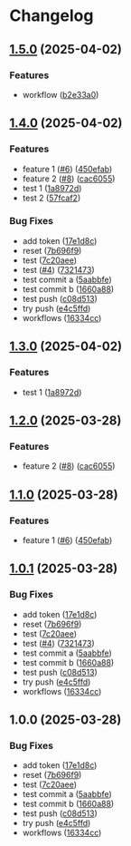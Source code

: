 # Changelog

## [1.5.0](https://github.com/tonywu0821/release-pls-checking/compare/v1.4.0...v1.5.0) (2025-04-02)


### Features

* workflow ([b2e33a0](https://github.com/tonywu0821/release-pls-checking/commit/b2e33a0423ab8697d6f140759eb2021ab77d5951))

## [1.4.0](https://github.com/tonywu0821/release-pls-checking/compare/v1.3.0...v1.4.0) (2025-04-02)


### Features

* feature 1 ([#6](https://github.com/tonywu0821/release-pls-checking/issues/6)) ([450efab](https://github.com/tonywu0821/release-pls-checking/commit/450efabb2ab09411898f62496ab9d8ef3e32ae23))
* feature 2 ([#8](https://github.com/tonywu0821/release-pls-checking/issues/8)) ([cac6055](https://github.com/tonywu0821/release-pls-checking/commit/cac60555067627d9e7f7c2b96ad36cb8259212f4))
* test 1 ([1a8972d](https://github.com/tonywu0821/release-pls-checking/commit/1a8972deef216ac263d5f5e78b4c8d7852311263))
* test 2 ([57fcaf2](https://github.com/tonywu0821/release-pls-checking/commit/57fcaf2d234308e23514791c4c96d2afe518984a))


### Bug Fixes

* add token ([17e1d8c](https://github.com/tonywu0821/release-pls-checking/commit/17e1d8ca6167607f63c76b80a1a09ffe22e82fc0))
* reset ([7b696f9](https://github.com/tonywu0821/release-pls-checking/commit/7b696f959fd24ab375f1c44c3797c027463aa387))
* test ([7c20aee](https://github.com/tonywu0821/release-pls-checking/commit/7c20aee300974cbd4cac3c0086b168ba1927ba30))
* test ([#4](https://github.com/tonywu0821/release-pls-checking/issues/4)) ([7321473](https://github.com/tonywu0821/release-pls-checking/commit/73214738e8d578d28abdb0a5ef73b5014cb305cf))
* test commit a ([5aabbfe](https://github.com/tonywu0821/release-pls-checking/commit/5aabbfe534a0ba485b324e38a9e37c19f61bc748))
* test commit b ([1660a88](https://github.com/tonywu0821/release-pls-checking/commit/1660a88ca03b243025c400eaa04fa8212c62e588))
* test push ([c08d513](https://github.com/tonywu0821/release-pls-checking/commit/c08d5133853383e578fc22b0aad6c9d2c3ef3faf))
* try push ([e4c5ffd](https://github.com/tonywu0821/release-pls-checking/commit/e4c5ffded4c757a0e3d7f1df0b7f11fbae006567))
* workflows ([16334cc](https://github.com/tonywu0821/release-pls-checking/commit/16334cc586ba7e1997cd148716c44ba4ec9fbc43))

## [1.3.0](https://github.com/tonywu0821/release-pls-checking/compare/v1.2.0...v1.3.0) (2025-04-02)


### Features

* test 1 ([1a8972d](https://github.com/tonywu0821/release-pls-checking/commit/1a8972deef216ac263d5f5e78b4c8d7852311263))

## [1.2.0](https://github.com/tonywu0821/release-pls-checking/compare/v1.1.0...v1.2.0) (2025-03-28)


### Features

* feature 2 ([#8](https://github.com/tonywu0821/release-pls-checking/issues/8)) ([cac6055](https://github.com/tonywu0821/release-pls-checking/commit/cac60555067627d9e7f7c2b96ad36cb8259212f4))

## [1.1.0](https://github.com/tonywu0821/release-pls-checking/compare/v1.0.1...v1.1.0) (2025-03-28)


### Features

* feature 1 ([#6](https://github.com/tonywu0821/release-pls-checking/issues/6)) ([450efab](https://github.com/tonywu0821/release-pls-checking/commit/450efabb2ab09411898f62496ab9d8ef3e32ae23))

## [1.0.1](https://github.com/tonywu0821/release-pls-checking/compare/v1.0.0...v1.0.1) (2025-03-28)


### Bug Fixes

* add token ([17e1d8c](https://github.com/tonywu0821/release-pls-checking/commit/17e1d8ca6167607f63c76b80a1a09ffe22e82fc0))
* reset ([7b696f9](https://github.com/tonywu0821/release-pls-checking/commit/7b696f959fd24ab375f1c44c3797c027463aa387))
* test ([7c20aee](https://github.com/tonywu0821/release-pls-checking/commit/7c20aee300974cbd4cac3c0086b168ba1927ba30))
* test ([#4](https://github.com/tonywu0821/release-pls-checking/issues/4)) ([7321473](https://github.com/tonywu0821/release-pls-checking/commit/73214738e8d578d28abdb0a5ef73b5014cb305cf))
* test commit a ([5aabbfe](https://github.com/tonywu0821/release-pls-checking/commit/5aabbfe534a0ba485b324e38a9e37c19f61bc748))
* test commit b ([1660a88](https://github.com/tonywu0821/release-pls-checking/commit/1660a88ca03b243025c400eaa04fa8212c62e588))
* test push ([c08d513](https://github.com/tonywu0821/release-pls-checking/commit/c08d5133853383e578fc22b0aad6c9d2c3ef3faf))
* try push ([e4c5ffd](https://github.com/tonywu0821/release-pls-checking/commit/e4c5ffded4c757a0e3d7f1df0b7f11fbae006567))
* workflows ([16334cc](https://github.com/tonywu0821/release-pls-checking/commit/16334cc586ba7e1997cd148716c44ba4ec9fbc43))

## 1.0.0 (2025-03-28)


### Bug Fixes

* add token ([17e1d8c](https://github.com/tonywu0821/release-pls-checking/commit/17e1d8ca6167607f63c76b80a1a09ffe22e82fc0))
* reset ([7b696f9](https://github.com/tonywu0821/release-pls-checking/commit/7b696f959fd24ab375f1c44c3797c027463aa387))
* test ([7c20aee](https://github.com/tonywu0821/release-pls-checking/commit/7c20aee300974cbd4cac3c0086b168ba1927ba30))
* test commit a ([5aabbfe](https://github.com/tonywu0821/release-pls-checking/commit/5aabbfe534a0ba485b324e38a9e37c19f61bc748))
* test commit b ([1660a88](https://github.com/tonywu0821/release-pls-checking/commit/1660a88ca03b243025c400eaa04fa8212c62e588))
* test push ([c08d513](https://github.com/tonywu0821/release-pls-checking/commit/c08d5133853383e578fc22b0aad6c9d2c3ef3faf))
* try push ([e4c5ffd](https://github.com/tonywu0821/release-pls-checking/commit/e4c5ffded4c757a0e3d7f1df0b7f11fbae006567))
* workflows ([16334cc](https://github.com/tonywu0821/release-pls-checking/commit/16334cc586ba7e1997cd148716c44ba4ec9fbc43))
